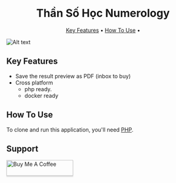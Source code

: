 
<h1 align="center">
  <br>
  Thần Số Học Numerology
  <br>
</h1>

<p align="center">
  <a href="#key-features">Key Features</a> •
  <a href="#how-to-use">How To Use</a> •

</p>


<img src="https://github.com/liesyx/Than-so-hoc-numerology/assets/63604038/c6b7151e-8a4c-43b5-ad51-b9bef4d41fe4" alt="Alt text" title="Main Web site">


## Key Features
* Save the result preview as PDF (inbox to buy)
* Cross platform
  - php ready.
  - docker ready
## How To Use

To clone and run this application, you'll need [PHP](https://www.php.net/).


## Support

<a href="https://www.buymeacoffee.com/liesy" target="_blank"><img src="https://www.buymeacoffee.com/assets/img/custom_images/purple_img.png" alt="Buy Me A Coffee" style="height: 41px !important;width: 174px !important;box-shadow: 0px 3px 2px 0px rgba(190, 190, 190, 0.5) !important;-webkit-box-shadow: 0px 3px 2px 0px rgba(190, 190, 190, 0.5) !important;" ></a>


